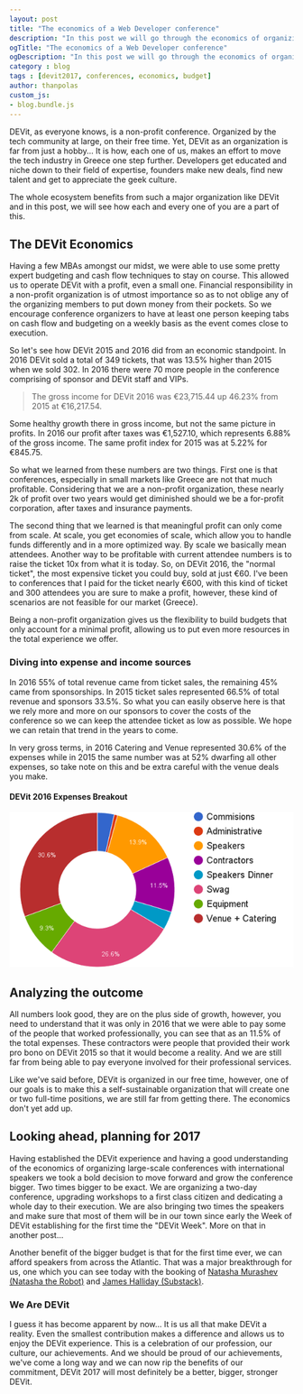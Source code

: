 ```yaml
---
layout: post
title: "The economics of a Web Developer conference"
description: "In this post we will go through the economics of organizing a world class conference, we will see how DEVit fared in 2015 and 2016 compare the two and plan for 2017."
ogTitle: "The economics of a Web Developer conference"
ogDescription: "In this post we will go through the economics of organizing a world class conference, we will see how DEVit fared in 2015 and 2016 compare the two and plan for 2017."
category : blog
tags : [devit2017, conferences, economics, budget]
author: thanpolas
custom_js:
- blog.bundle.js
---
```



DEVit, as everyone knows, is a non-profit conference. Organized by the tech community at large, on their free time. Yet, DEVit as an organization is far from just a hobby... It is how, each one of us, makes an effort to move the tech industry in Greece one step further. Developers get educated and niche down to their field of expertise, founders make new deals, find new talent and get to appreciate the geek culture. 

The whole ecosystem benefits from such a major organization like DEVit and in this post, we will see how each and every one of you are a part of this.

## The DEVit Economics

Having a few MBAs amongst our midst, we were able to use some pretty expert budgeting and cash flow techniques to stay on course. This allowed us to operate DEVit with a profit, even a small one. Financial responsibility in a non-profit organization is of utmost importance so as to not oblige any of the organizing members to put down money from their pockets. So we encourage conference organizers to have at least one person keeping tabs on cash flow and budgeting on a weekly basis as the event comes close to execution.

So let's see how DEVit 2015 and 2016 did from an economic standpoint. In 2016 DEVit sold a total of 349 tickets, that was 13.5% higher than 2015 when we sold 302. In 2016 there were 70 more people in the conference comprising of sponsor and DEVit staff and VIPs.

> The gross income for DEVit 2016 was €23,715.44 up 46.23% from 2015 at €16,217.54. 

Some healthy growth there in gross income, but not the same picture in profits. In 2016 our profit after taxes was €1,527.10, which represents 6.88% of the gross income. The same profit index for 2015 was at 5.22% for €845.75.

So what we learned from these numbers are two things. First one is that conferences, especially in small markets like Greece are not that much profitable. Considering that we are a non-profit organization, these nearly 2k of profit over two years would get diminished should we be a for-profit corporation, after taxes and insurance payments. 

The second thing that we learned is that meaningful profit can only come from scale. At scale, you get economies of scale, which allow you to handle funds differently and in a more optimized way. By scale we basically mean attendees. Another way to be profitable with current attendee numbers is to raise the ticket 10x from what it is today. So, on DEVit 2016, the "normal ticket", the most expensive ticket you could buy, sold at just €60. I've been to conferences that I paid for the ticket nearly €600, with this kind of ticket and 300 attendees you are sure to make a profit, however, these kind of scenarios are not feasible for our market (Greece).

Being a non-profit organization gives us the flexibility to build budgets that only account for a minimal profit, allowing us to put even more resources in the total experience we offer. 

### Diving into expense and income sources

In 2016 55% of total revenue came from ticket sales, the remaining 45% came from sponsorships. In 2015 ticket sales represented 66.5% of total revenue and sponsors 33.5%. So what you can easily observe here is that we rely more and more on our sponsors to cover the costs of the conference so we can keep the attendee ticket as low as possible. We hope we can retain that trend in the years to come.

In very gross terms, in 2016 Catering and Venue represented 30.6% of the expenses while in 2015 the same number was at 52% dwarfing all other expenses, so take note on this and be extra careful with the venue deals you make.

#### DEVit 2016 Expenses Breakout

![DEVit 2016 Expenses Breakout](/assets/images/blog/devit-2016-expenses-breakout.png)

## Analyzing the outcome

All numbers look good, they are on the plus side of growth, however, you need to understand that it was only in 2016 that we were able to pay some of the people that worked professionally, you can see that as an 11.5% of the total expenses. These contractors were people that provided their work pro bono on DEVit 2015 so that it would become a reality. And we are still far from being able to pay everyone involved for their professional services.

Like we've said before, DEVit is organized in our free time, however, one of our goals is to make this a self-sustainable organization that will create one or two full-time positions, we are still far from getting there. The economics don't yet add up.

## Looking ahead, planning for 2017

Having established the DEVit experience and having a good understanding of the economics of organizing large-scale conferences with international speakers we took a bold decision to move forward and grow the conference bigger. Two times bigger to be exact. We are organizing a two-day conference, upgrading workshops to a first class citizen and dedicating a whole day to their execution. We are also bringing two times the speakers and make sure that most of them will be in our town since early the Week of DEVit establishing for the first time the "DEVit Week". More on that in another post...

Another benefit of the bigger budget is that for the first time ever, we can afford speakers from across the Atlantic. That was a major breakthrough for us, one which you can see today with the booking of [Natasha Murashev (Natasha the Robot)](https://www.natashatherobot.com/) and [James Halliday (Substack)](http://substack.net/).

### We Are DEVit

I guess it has become apparent by now... It is us all that make DEVit a reality. Even the smallest contribution makes a difference and allows us to enjoy the DEVit experience. This is a celebration of our profession, our culture, our achievements. And we should be proud of our achievements, we've come a long way and we can now rip the benefits of our commitment, DEVit 2017 will most definitely be a better, bigger, stronger DEVit.
